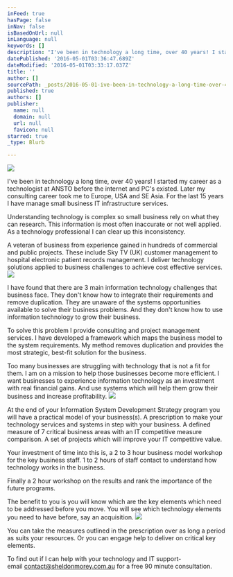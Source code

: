 ```yaml
---
inFeed: true
hasPage: false
inNav: false
isBasedOnUrl: null
inLanguage: null
keywords: []
description: "I've been in technology a long time, over 40 years! I started my career as a technologist at ANSTO before the internet and PC's existed. Later my consulting career took me to Europe, USA and SE Asia. For the last 15 years I have manage small business IT infrastructure services."
datePublished: '2016-05-01T03:36:47.689Z'
dateModified: '2016-05-01T03:33:17.037Z'
title: ''
author: []
sourcePath: _posts/2016-05-01-ive-been-in-technology-a-long-time-over-40-years-i-starte.md
published: true
authors: []
publisher:
  name: null
  domain: null
  url: null
  favicon: null
starred: true
_type: Blurb

---
```

![](https://the-grid-user-content.s3-us-west-2.amazonaws.com/00c3618a-7a03-4a53-90b1-815da60cf3ed.jpg)

I've been in technology a long time, over 40 years! I started my career as a technologist at ANSTO before the internet and PC's existed. Later my consulting career took me to Europe, USA and SE Asia. For the last 15 years I have manage small business IT infrastructure services.

Understanding technology is complex so small business rely on what they can research. This information is most often inaccurate or not well applied. As a technology professional I can clear up this inconsistency.

A veteran of business from experience gained in hundreds of commercial and public projects. These include Sky TV (UK) customer management to hospital electronic patient records management. I deliver technology solutions applied to business challenges to achieve cost effective services.
![](https://the-grid-user-content.s3-us-west-2.amazonaws.com/1f486eac-1351-41a2-b2b3-a12278cbee03.jpg)

I have found that there are 3 main information technology challenges that business face. They don't know how to integrate their requirements and remove duplication. They are unaware of the systems opportunities available to solve their business problems. And they don't know how to use information technology to grow their business.

To solve this problem I provide consulting and project management services. I have developed a framework which maps the business model to the system requirements. My method removes duplication and provides the most strategic, best-fit solution for the business.

Too many businesses are struggling with technology that is not a fit for them. I am on a mission to help those businesses become more efficient. I want businesses to experience information technology as an investment with real financial gains. And use systems which will help them grow their business and increase profitability.
![](https://the-grid-user-content.s3-us-west-2.amazonaws.com/17196e5d-1e2b-4163-ab46-b2736d676486.jpg)

At the end of your Information System Development Strategy program you will have a practical model of your business(s). A prescription to make your technology services and systems in step with your business. A defined measure of 7 critical business areas with an IT competitive measure comparison. A set of projects which will improve your IT competitive value.

Your investment of time into this is, a 2 to 3 hour business model workshop for the key business staff. 1 to 2 hours of staff contact to understand how technology works in the business. 

Finally a 2 hour workshop on the results and rank the importance of the future programs. 

The benefit to you is you will know which are the key elements which need to be addressed before you move. You will see which technology elements you need to have before, say an acquisition. ![](https://the-grid-user-content.s3-us-west-2.amazonaws.com/0194880b-d3db-487a-9f94-dbb23956be16.jpg)

You can take the measures outlined in the prescription over as long a period as suits your resources. Or you can engage help to deliver on critical key elements. 

To find out if I can help with your technology and IT support-   
email contact@sheldonmorey.com.au for a free 90 minute consultation.